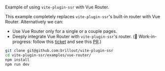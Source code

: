 Example of using `vite-plugin-ssr` with Vue Router.

This example completely replaces `vite-plugin-ssr`'s built-in router with Vue Router. Alternatively we can:
 - Use Vue Router only for a single or a couple pages.
 - Deeply integrate Vue Router with `vite-plugin-ssr`'s router. (:construction: Work-in-progress: follow this [ticket](https://github.com/brillout/vite-plugin-ssr/issues/9) and see this [PR](https://github.com/brillout/vite-plugin-ssr/pull/40).)

```bash
git clone git@github.com:brillout/vite-plugin-ssr
cd vite-plugin-ssr/examples/vue-router/
npm install
npm run dev
```
